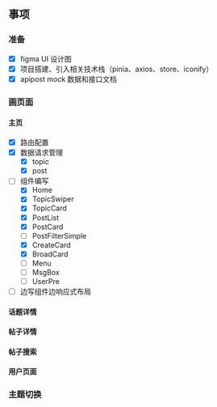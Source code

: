 ## 事项

### 准备
- [x] figma UI 设计图
- [x] 项目搭建、引入相关技术栈（pinia、axios、store、iconify）
- [x] apipost mock 数据和接口文档

### 画页面
#### 主页
- [x] 路由配置
- [x] 数据请求管理
  - [x] topic
  - [x] post
- [ ] 组件编写
  - [x] Home
  - [x] TopicSwiper
  - [x] TopicCard
  - [x] PostList
  - [x] PostCard
  - [ ] PostFilterSimple
  - [x] CreateCard
  - [x] BroadCard
  - [ ] Menu
  - [ ] MsgBox
  - [ ] UserPre
- [ ] 边写组件边响应式布局

#### 话题详情

#### 帖子详情

#### 帖子搜索

#### 用户页面

### 主题切换
